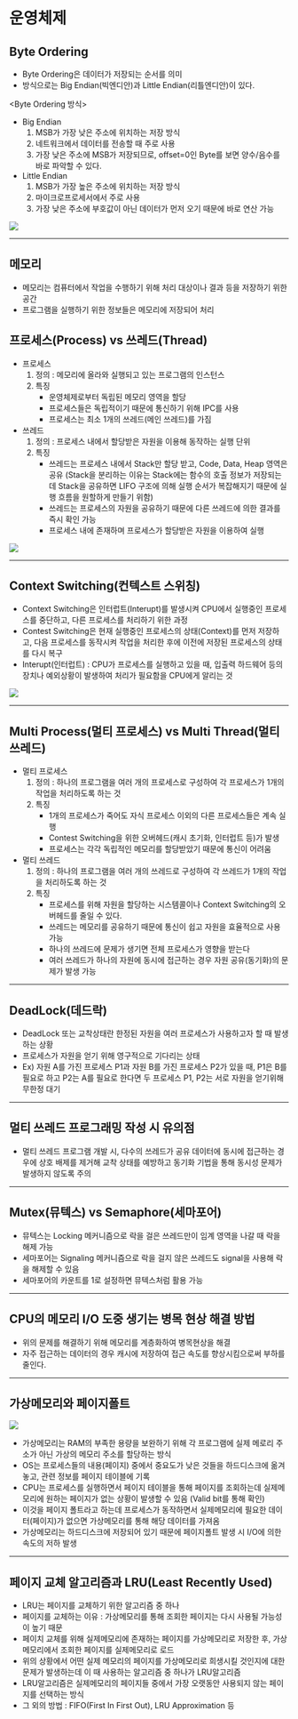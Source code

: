# 운영체제

## Byte Ordering
 - Byte Ordering은 데이터가 저장되는 순서를 의미
 - 방식으로는 Big Endian(빅엔디안)과 Little Endian(리틀엔디안)이 있다.

<Byte Ordering 방식>

 - Big Endian
    1. MSB가 가장 낮은 주소에 위치하는 저장 방식
    2. 네트워크에서 데이터를 전송할 때 주로 사용
    3. 가장 낮은 주소에 MSB가 저장되므로, offset=0인 Byte를 보면 양수/음수를 바로 파악할 수 있다.
 - Little Endian
    1. MSB가 가장 높은 주소에 위치하는 저장 방식
    2. 마이크로프로세서에서 주로 사용
    3. 가장 낮은 주소에 부호값이 아닌 데이터가 먼저 오기 때문에 바로 연산 가능
<img src="https://img1.daumcdn.net/thumb/R1280x0/?scode=mtistory2&fname=https%3A%2F%2Fblog.kakaocdn.net%2Fdn%2Fd61BQv%2FbtqKGke14cT%2FXuxbH4w5qfkvybCbQVmiFK%2Fimg.png">
<hr>

## 메모리
 - 메모리는 컴퓨터에서 작업을 수행하기 위해 처리 대상이나 결과 등을 저장하기 위한 공간
 - 프로그램을 실행하기 위한 정보들은 메모리에 저장되어 처리

## 프로세스(Process) vs 쓰레드(Thread)
 - 프로세스
    1. 정의 : 메모리에 올라와 실행되고 있는 프로그램의 인스턴스
    2. 특징
        - 운영체제로부터 독립된 메모리 영역을 할당
        - 프로세스들은 독립적이기 때문에 통신하기 위해 IPC를 사용
        - 프로세스는 최소 1개의 쓰레드(메인 쓰레드)를 가짐
 - 쓰레드
    1. 정의 : 프로세스 내에서 할당받은 자원을 이용해 동작하는 실행 단위
    2. 특징
        - 쓰레드는 프로세스 내에서 Stack만 할당 받고, Code, Data, Heap 영역은 공유 (Stack을 분리하는 이유는 Stack에는 함수의 호출 정보가 저장되는데 Stack을 공유하면 LIFO 구조에 의해 실행 순서가 복잡해지기 때문에 실행 흐름을 원할하게 만들기 위함)
        - 쓰레드는 프로세스의 자원을 공유하기 때문에 다른 쓰레드에 의한 결과를 즉시 확인 가능
        - 프로세스 내에 존재하며 프로세스가 할당받은 자원을 이용하여 실행
<img src="https://img1.daumcdn.net/thumb/R1280x0/?scode=mtistory2&fname=https%3A%2F%2Fblog.kakaocdn.net%2Fdn%2Fbpie8u%2FbtqKEyScItU%2FISOD7DfzGuBuPdWEfGnZxk%2Fimg.jpg">
<hr>

## Context Switching(컨텍스트 스위칭)
 - Context Switching은 인터럽트(Interupt)를 발생시켜 CPU에서 실행중인 프로세스를 중단하고, 다른 프로세스를 처리하기 위한 과정
 - Contest Switching은 현재 실행중인 프로세스의 상태(Context)를 먼저 저장하고, 다음 프로세스를 동작시켜 작업을 처리한 후에 이전에 저장된 프로세스의 상태를 다시 복구
 - Interupt(인터럽트) : CPU가 프로세스를 실행하고 있을 때, 입출력 하드웨어 등의 장치나 예외상황이 발생하여 처리가 필요함을 CPU에게 알리는 것
<img src="https://img1.daumcdn.net/thumb/R1280x0/?scode=mtistory2&fname=https%3A%2F%2Fblog.kakaocdn.net%2Fdn%2F6fjl1%2FbtqKC9ZqMz9%2F2I1k55j4tMdvnXZD2KyYk1%2Fimg.png">
<hr>

## Multi Process(멀티 프로세스) vs Multi Thread(멀티 쓰레드)
 - 멀티 프로세스
    1. 정의 : 하나의 프로그램을 여러 개의 프로세스로 구성하여 각 프로세스가 1개의 작업을 처리하도록 하는 것
    2. 특징
        - 1개의 프로세스가 죽어도 자식 프로세스 이외의 다른 프로세스들은 계속 실행
        - Contest Switching을 위한 오버헤드(캐시 초기화, 인터럽트 등)가 발생
        - 프로세스는 각각 독립적인 메모리를 할당받았기 때문에 통신이 어려움
 - 멀티 쓰레드
    1. 정의 : 하나의 프로그램을 여러 개의 쓰레드로 구성하여 각 쓰레드가 1개의 작업을 처리하도록 하는 것
    2. 특징
        - 프로세스를 위해 자원을 할당하는 시스템콜이나 Context Switching의 오버헤드를 줄일 수 있다.
        - 쓰레드는 메모리를 공유하기 때문에 통신이 쉽고 자원을 효율적으로 사용 가능
        - 하나의 쓰레드에 문제가 생기면 전체 프로세스가 영향을 받는다
        - 여러 쓰레드가 하나의 자원에 동시에 접근하는 경우 자원 공유(동기화)의 문제가 발생 가능
<hr>

## DeadLock(데드락)
 - DeadLock 또는 교착상태란 한정된 자원을 여러 프로세스가 사용하고자 할 때 발생하는 상황
 - 프로세스가 자원을 얻기 위해 영구적으로 기다리는 상태
 - Ex) 자원 A를 가진 프로세스 P1과 자원 B를 가진 프로세스 P2가 있을 때, P1은 B를 필요로 하고 P2는 A를 필요로 한다면 두 프로세스 P1, P2는 서로 자원을 얻기위해 무한정 대기
<hr>

## 멀티 쓰레드 프로그래밍 작성 시 유의점
 - 멀티 쓰레드 프로그램 개발 시, 다수의 쓰레드가 공유 데이터에 동시에 접근하는 경우에 상호 배제를 제거해 교착 상태를 예방하고 동기화 기법을 통해 동시성 문제가 발생하지 않도록 주의
<hr>

## Mutex(뮤텍스) vs Semaphore(세마포어) 
 - 뮤텍스는 Locking 메커니즘으로 락을 걸은 쓰레드만이 임계 영역을 나갈 때 락을 해제 가능
 - 세마포어는 Signaling 메커니즘으로 락을 걸지 않은 쓰레드도 signal을 사용해 락을 해제할 수 있음
 - 세마포어의 카운트를 1로 설정하면 뮤텍스처럼 활용 가능
<hr>

## CPU의 메모리 I/O 도중 생기는 병목 현상 해결 방법
 - 위의 문제를 해결하기 위해 메모리를 계층화하여 병목현상을 해결
 - 자주 접근하는 데이터의 경우 캐시에 저장하여 접근 속도를 향상시킴으로써 부하를 줄인다.
<hr>

## 가상메모리와 페이지폴트
<img src="https://img1.daumcdn.net/thumb/R1280x0/?scode=mtistory2&fname=https%3A%2F%2Fblog.kakaocdn.net%2Fdn%2Fccf6O2%2FbtqKL9ZmBi3%2F5bAhWIq2xYooTQ8JbQaPv0%2Fimg.png">

 - 가상메모리는 RAM의 부족한 용량을 보완하기 위해 각 프로그램에 실제 메로리 주소가 아닌 가상의 메모리 주소를 할당하는 방식
 - OS는 프로세스들의 내용(페이지) 중에서 중요도가 낮은 것들을 하드디스크에 옮겨 놓고, 관련 정보를 페이지 테이블에 기록
 - CPU는 프로세스를 실행하면서 페이지 테이블을 통해 페이지를 조회하는데 실제메모리에 원하는 페이지가 없는 상황이 발생할 수 있음 (Valid bit를 통해 확인)
 - 이것을 페이지 폴트라고 하는데 프로세스가 동작하면서 실제메모리에 필요한 데이터(페이지)가 없으면 가상메모리를 통해 해당 데이터를 가져옴
 - 가상메모리는 하드디스크에 저장되어 있기 때문에 페이지폴트 발생 시 I/O에 의한 속도의 저하 발생
<hr>

## 페이지 교체 알고리즘과 LRU(Least Recently Used)
 - LRU는 페이지를 교체하기 위한 알고리즘 중 하나
 - 페이지를 교체하는 이유 : 가상메모리를 통해 조회한 페이지는 다시 사용될 가능성이 높기 때문
 - 페이치 교체를 위해 실제메모리에 존재하는 페이지를 가상메모리로 저장한 후, 가상메모리에서 조회한 페이지를 실제메모리로 로드
 - 위의 상황에서 어떤 실제 메모리의 페이지를 가상메모리로 희생시킬 것인지에 대한 문제가 발생하는데 이 때 사용하는 알고리즘 중 하나가 LRU알고리즘
 - LRU알고리즘은 실제메모리의 페이지들 중에서 가장 오랫동안 사용되지 않는 페이지를 선택하는 방식
 - 그 외의 방법 : FIFO(First In First Out), LRU Approximation 등
